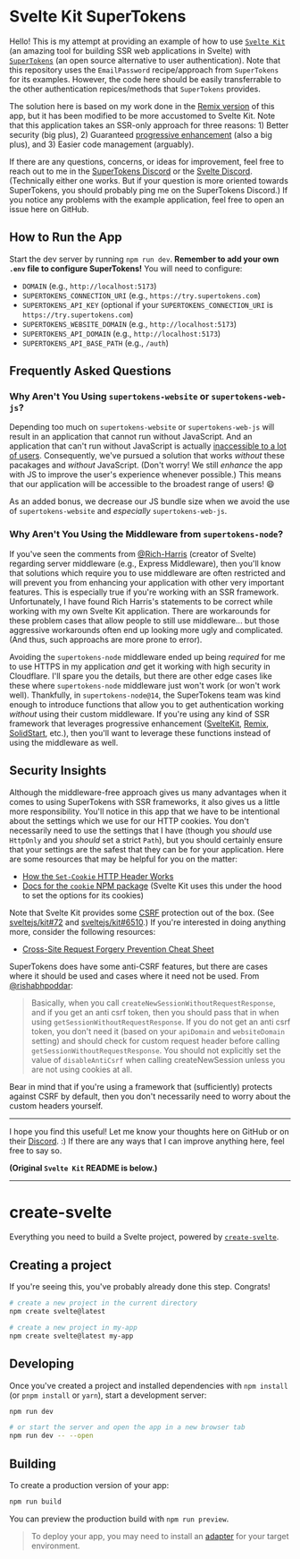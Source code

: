 # Svelte Kit SuperTokens

Hello! This is my attempt at providing an example of how to use [`Svelte Kit`](https://kit.svelte.dev/) (an amazing tool for building SSR web applications in Svelte) with [`SuperTokens`](https://supertokens.com/) (an open source alternative to user authentication). Note that this repository uses the `EmailPassword` recipe/approach from `SuperTokens` for its examples. However, the code here should be easily transferrable to the other authentication repices/methods that `SuperTokens` provides.

The solution here is based on my work done in the [Remix version](https://github.com/ITenthusiasm/remix-supertokens) of this app, but it has been modified to be more accustomed to Svelte Kit. Note that this application takes an SSR-only approach for three reasons: 1&rpar; Better security (big plus), 2&rpar; Guaranteed [progressive enhancement](https://learn.svelte.dev/tutorial/progressive-enhancement) (also a big plus), and 3&rpar; Easier code management (arguably).

If there are any questions, concerns, or ideas for improvement, feel free to reach out to me in the [SuperTokens Discord](https://supertokens.com/discord) or the [Svelte Discord](https://discord.com/invite/svelte). (Technically either one works. But if your question is more oriented towards SuperTokens, you should probably ping me on the SuperTokens Discord.) If you notice any problems with the example application, feel free to open an issue here on GitHub.

## How to Run the App

Start the dev server by running `npm run dev`. **Remember to add your own `.env` file to configure SuperTokens!** You will need to configure:

- `DOMAIN` (e.g., `http://localhost:5173`)
- `SUPERTOKENS_CONNECTION_URI` (e.g., `https://try.supertokens.com`)
- `SUPERTOKENS_API_KEY` (optional if your `SUPERTOKENS_CONNECTION_URI` is `https://try.supertokens.com`)
- `SUPERTOKENS_WEBSITE_DOMAIN` (e.g., `http://localhost:5173`)
- `SUPERTOKENS_API_DOMAIN` (e.g., `http://localhost:5173`)
- `SUPERTOKENS_API_BASE_PATH` (e.g., `/auth`)

## Frequently Asked Questions

### Why Aren't You Using `supertokens-website` or `supertokens-web-js`?

Depending too much on `supertokens-website` or `supertokens-web-js` will result in an application that cannot run without JavaScript. And an application that can't run without JavaScript is actually [inaccessible to a lot of users](https://www.kryogenix.org/code/browser/everyonehasjs.html). Consequently, we've pursued a solution that works _without_ these pacakages and _without_ JavaScript. (Don't worry! We still _enhance_ the app with JS to improve the user's experience whenever possible.) This means that our application will be accessible to the broadest range of users! :smile:

As an added bonus, we decrease our JS bundle size when we avoid the use of `supertokens-website` and _especially_ `supertokens-web-js`.

### Why Aren't You Using the Middleware from `supertokens-node`?

If you've seen the comments from [@Rich-Harris](https://github.com/Rich-Harris) (creator of Svelte) regarding server middleware (e.g., Express Middleware), then you'll know that solutions which require you to use middleware are often restricted and will prevent you from enhancing your application with other very important features. This is especially true if you're working with an SSR framework. Unfortunately, I have found Rich Harris's statements to be correct while working with my own Svelte Kit application. There are workarounds for these problem cases that allow people to still use middleware... but those aggressive workarounds often end up looking more ugly and complicated. (And thus, such approachs are more prone to error).

Avoiding the `supertokens-node` middleware ended up being _required_ for me to use HTTPS in my application _and_ get it working with high security in Cloudflare. I'll spare you the details, but there are other edge cases like these where `supertokens-node` middleware just won't work (or won't work well). Thankfully, in `supertokens-node@14`, the SuperTokens team was kind enough to introduce functions that allow you to get authentication working _without_ using their custom middleware. If you're using any kind of SSR framework that leverages progressive enhancement ([SvelteKit](https://kit.svelte.dev/), [Remix](https://remix.run/), [SolidStart](https://start.solidjs.com/), etc.), then you'll want to leverage these functions instead of using the middleware as well.

## Security Insights

Although the middleware-free approach gives us many advantages when it comes to using SuperTokens with SSR frameworks, it also gives us a little more responsibility. You'll notice in this app that we have to be intentional about the settings which we use for our HTTP cookies. You don't necessarily need to use the settings that I have (though you _should_ use `HttpOnly` and you _should_ set a strict `Path`), but you should certainly ensure that your settings are the safest that they can be for your application. Here are some resources that may be helpful for you on the matter:

- [How the `Set-Cookie` HTTP Header Works](https://developer.mozilla.org/en-US/docs/Web/HTTP/Headers/Set-Cookie)
- [Docs for the `cookie` NPM package](https://www.npmjs.com/package/cookie) (Svelte Kit uses this under the hood to set the options for its cookies)

Note that Svelte Kit provides some [CSRF](https://developer.mozilla.org/en-US/docs/Glossary/CSRF) protection out of the box. (See [sveltejs/kit#72](https://github.com/sveltejs/kit/issues/72) and [sveltejs/kit#6510](https://github.com/sveltejs/kit/pull/6510).) If you're interested in doing anything more, consider the following resources:

- [Cross-Site Request Forgery Prevention Cheat Sheet](https://cheatsheetseries.owasp.org/cheatsheets/Cross-Site_Request_Forgery_Prevention_Cheat_Sheet.html)

SuperTokens does have some anti-CSRF features, but there are cases where it should be used and cases where it need not be used. From [@rishabhpoddar](https://github.com/rishabhpoddar):

> Basically, when you call `createNewSessionWithoutRequestResponse`, and if you get an anti csrf token, then you should pass that in when using `getSessionWithoutRequestResponse`. If you do not get an anti csrf token, you don't need it (based on your `apiDomain` and `websiteDomain` setting) and should check for custom request header before calling `getSessionWithoutRequestResponse`. You should not explicitly set the value of `disableAntiCsrf` when calling createNewSession unless you are not using cookies at all.

Bear in mind that if you're using a framework that (sufficiently) protects against CSRF by default, then you don't necessarily need to worry about the custom headers yourself.

---

I hope you find this useful! Let me know your thoughts here on GitHub or on their [Discord](https://supertokens.com/discord). :&rpar; If there are any ways that I can improve anything here, feel free to say so.

**(Original `Svelte Kit` README is below.)**

---

# create-svelte

Everything you need to build a Svelte project, powered by [`create-svelte`](https://github.com/sveltejs/kit/tree/main/packages/create-svelte).

## Creating a project

If you're seeing this, you've probably already done this step. Congrats!

```bash
# create a new project in the current directory
npm create svelte@latest

# create a new project in my-app
npm create svelte@latest my-app
```

## Developing

Once you've created a project and installed dependencies with `npm install` (or `pnpm install` or `yarn`), start a development server:

```bash
npm run dev

# or start the server and open the app in a new browser tab
npm run dev -- --open
```

## Building

To create a production version of your app:

```bash
npm run build
```

You can preview the production build with `npm run preview`.

> To deploy your app, you may need to install an [adapter](https://kit.svelte.dev/docs/adapters) for your target environment.
